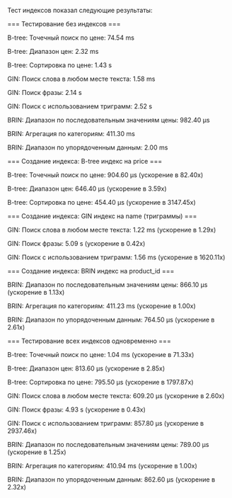 Тест индексов показал следующие результаты:


=== Тестирование без индексов ===

B-tree: Точечный поиск по цене: 74.54 ms

B-tree: Диапазон цен: 2.32 ms

B-tree: Сортировка по цене: 1.43 s

GIN: Поиск слова в любом месте текста: 1.58 ms

GIN: Поиск фразы: 2.14 s

GIN: Поиск с использованием триграмм: 2.52 s

BRIN: Диапазон по последовательным значениям цены: 982.40 μs

BRIN: Агрегация по категориям: 411.30 ms

BRIN: Диапазон по упорядоченным данным: 2.00 ms


=== Создание индекса: B-tree индекс на price ===

B-tree: Точечный поиск по цене: 904.60 μs (ускорение в 82.40x)

B-tree: Диапазон цен: 646.40 μs (ускорение в 3.59x)

B-tree: Сортировка по цене: 454.40 μs (ускорение в 3147.45x)


=== Создание индекса: GIN индекс на name (триграммы) ===

GIN: Поиск слова в любом месте текста: 1.22 ms (ускорение в 1.29x)

GIN: Поиск фразы: 5.09 s (ускорение в 0.42x)

GIN: Поиск с использованием триграмм: 1.56 ms (ускорение в 1620.11x)


=== Создание индекса: BRIN индекс на product_id ===

BRIN: Диапазон по последовательным значениям цены: 866.10 μs (ускорение в 1.13x)

BRIN: Агрегация по категориям: 411.23 ms (ускорение в 1.00x)

BRIN: Диапазон по упорядоченным данным: 764.50 μs (ускорение в 2.61x)


=== Тестирование всех индексов одновременно ===

B-tree: Точечный поиск по цене: 1.04 ms (ускорение в 71.33x)

B-tree: Диапазон цен: 813.60 μs (ускорение в 2.85x)

B-tree: Сортировка по цене: 795.50 μs (ускорение в 1797.87x)

GIN: Поиск слова в любом месте текста: 609.20 μs (ускорение в 2.60x)

GIN: Поиск фразы: 4.93 s (ускорение в 0.43x)

GIN: Поиск с использованием триграмм: 857.80 μs (ускорение в 2937.46x)

BRIN: Диапазон по последовательным значениям цены: 789.00 μs (ускорение в 1.25x)

BRIN: Агрегация по категориям: 410.94 ms (ускорение в 1.00x)

BRIN: Диапазон по упорядоченным данным: 862.60 μs (ускорение в 2.32x)

